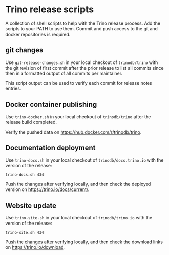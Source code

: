 # Trino release scripts

A collection of shell scripts to help with the Trino release process. Add the
scripts to your PATH to use them. Commit and push access to the git and
docker repositories is required.

## git changes

Use `git-release-changes.sh` in your local checkout of `trinodb/trino` with the
git revision of first commit after the prior release to list all commits since
then in a formatted output of all commits per maintainer.

This script output can be used to verify each commit for release notes entries.

## Docker container publishing

Use `trino-docker.sh` in your local checkout of `trinodb/trino` after the
release build completed.

Verify the pushed data on https://hub.docker.com/r/trinodb/trino.

## Documentation deployment

Use `trino-docs.sh` in your local checkout of `trinodb/docs.trino.io` with the
version of the release:

```
trino-docs.sh 434
```

Push the changes after verifying locally, and then check the deployed version
on https://trino.io/docs/current/.

## Website update

Use `trino-site.sh` in your local checkout of `trinodb/trino.io` with the
version of the release:

```
trino-site.sh 434
```

Push the changes after verifying locally, and then check the download links on
https://trino.io/download.